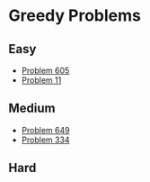 # Greedy Problems

## Easy
- [Problem 605](../problems/605_can_place_flowers/README.md)
- [Problem 11](../problems/11_container_with_most_water/README.md)

## Medium
- [Problem 649](../problems/649_dota2_senate/README.md)
- [Problem 334](../problems/334_increasing_triplet_subsequence/README.md)

## Hard

